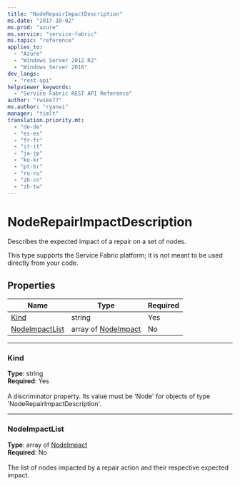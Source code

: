 ```yaml
---
title: "NodeRepairImpactDescription"
ms.date: "2017-10-02"
ms.prod: "azure"
ms.service: "service-fabric"
ms.topic: "reference"
applies_to: 
  - "Azure"
  - "Windows Server 2012 R2"
  - "Windows Server 2016"
dev_langs: 
  - "rest-api"
helpviewer_keywords: 
  - "Service Fabric REST API Reference"
author: "rwike77"
ms.author: "ryanwi"
manager: "timlt"
translation.priority.mt: 
  - "de-de"
  - "es-es"
  - "fr-fr"
  - "it-it"
  - "ja-jp"
  - "ko-kr"
  - "pt-br"
  - "ru-ru"
  - "zh-cn"
  - "zh-tw"
---
```

# NodeRepairImpactDescription

Describes the expected impact of a repair on a set of nodes.

This type supports the Service Fabric platform; it is not meant to be used directly from your code.


## Properties
| Name | Type | Required |
| --- | --- | --- |
| [Kind](#kind) | string | Yes |
| [NodeImpactList](#nodeimpactlist) | array of [NodeImpact](sfclient-model-nodeimpact.md) | No |

____
### Kind
__Type__: string <br/>
__Required__: Yes <br/>
<br/>
A discriminator property. Its value must be 'Node' for objects of type 'NodeRepairImpactDescription'.

____
### NodeImpactList
__Type__: array of [NodeImpact](sfclient-model-nodeimpact.md) <br/>
__Required__: No<br/>
<br/>
The list of nodes impacted by a repair action and their respective expected impact.
